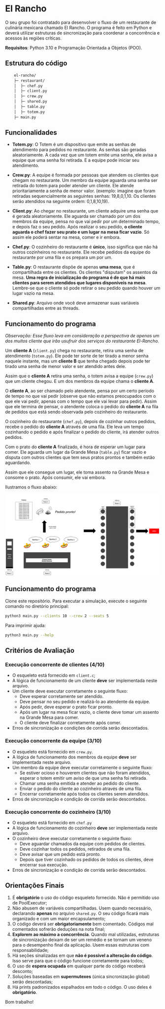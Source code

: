 # El Rancho

O seu grupo foi contratado para desenvolver o fluxo de um restaurante de culinária mexicana chamado El Rancho. O programa é feito em Python e deverá utilizar estruturas de sincronização para coordenar a concorrência e acessos às regiões críticas.

**Requisitos**: Python 3.10 e Programação Orientada a Objetos (POO).

## Estrutura do código

```bash
    el-rancho/
    ├─ restaurant/
    │  ├─ chef.py
    │  ├─ client.py
    │  ├─ crew.py
    │  ├─ shared.py
    │  ├─ table.py
    │  ├─ totem.py
    ├─ main.py

```

## Funcionalidades

- **Totem.py**: O Totem é um dispositivo que emite as senhas de atendimento para pedidos no restaurante. As senhas são geradas aleatoriamente. A cada vez que um totem emite uma senha, ele avisa a equipe que uma senha foi retirada. E a equipe pode iniciar seu atendimento. 

- **Crew.py**: A equipe é formada por pessoas que atendem os clientes que chegam no restaurante. Um membro da equipe aguarda uma senha ser retirada do totem para poder atender um cliente. Ele atende prioritariamente a senha de menor valor. (exemplo: imagine que foram retiradas sequencialmente as seguintes senhas: 19,8,0,1,10. Os clientes serão atendidos na seguinte ordem: 0,1,8,10,19).


- **Client.py**: Ao chegar no restaurante, um cliente adquire uma senha que é gerada aleatoriamente. Ele aguarda ser chamado por um dos membros da equipe, pensa no que vai pedir por um determinado tempo, e depois faz o seu pedido. Após realizar o seu pedido, **o cliente aguarda o chef fazer seu prato e um lugar na mesa ficar vazio**. Só assim ele poderá sentar na mesa, comer e ir embora.  


- **Chef.py**: O cozinheiro do restaurante é **único**, isso significa que não há outros cozinheiros no restaurante. Ele recebe pedidos da equipe do restaurante por uma fila e os prepara um por um.

- **Table.py**: O restaurante dispõe de apenas **uma mesa**, que é compartilhada entre os clientes. Os clientes "disputam" os assentos da mesa. **Uma regra de inicialização do programa é de que há mais clientes para serem atendidos que lugares disponíveis na mesa**. Lembre-se que o cliente só pode retirar o seu pedido quando houver um lugar vazio na mesa.

- **Shared.py**: Arquivo onde você deve armazenar suas variáveis compartilhadas entre as threads.

## Funcionamento do programa

*Observação: Esse fluxo leva em consideração a perspectiva de apenas um dos muitos cliente que irão usufruir dos serviços do restaurante El-Rancho.* 

Um **cliente A** (`client.py`) chega no restaurante, retira uma senha de atendimento (`totem.py`). Ele pode ter sorte de ter tirado a menor senha naquele instante, mas um **cliente B** que tenha chegado depois pode ter tirado uma senha de menor valor e ser atendido antes dele. 

Assim que o **cliente A** retira uma senha, o totem avisa a equipe (`crew.py`) que um cliente chegou. E um dos membros da equipe chama o **cliente A**.

O **cliente A**, ao ser chamado pelo atendente, pensa por um certo período de tempo no que vai pedir (observe que não estamos preocupados com o que ele vai pedir, apenas com o tempo que ele vai levar para pedir). Assim que ele termina de pensar, o atendente coloca o pedido do **cliente A** na fila de pedidos que está sendo observada pelo cozinheiro do restaurante. 

O cozinheiro do restaurante (`chef.py`), depois de cozinhar outros pedidos, recebe o pedido do **cliente A** através de uma fila. Ele leva um tempo cozinhando o pedido e após finalizar o pedido do cliente, irá atender outros pedidos.

Com o prato do **cliente A** finalizado, é hora de esperar um lugar para comer. Ele aguarda um lugar da Grande Mesa (`table.py`) ficar vazio e disputa com outros clientes que tem seus pratos prontos e também estão aguardando. 

Assim que ele consegue um lugar, ele toma assento na Grande Mesa e consome o prato. Após consumir, ele vai embora.

Ilustramos o fluxo abaixo:

![el_rancho image](./flux.svg)

## Funcionamento do programa

Clone este repositório. Para executar a simulação, execute o seguinte comando no diretório principal:


```bash
python3 main.py --clients 10 --crew 2 --seats 5
```

Para imprimir ajuda:


```bash
python3 main.py --help
```

## Critérios de Avaliação

### Execução concorrente de clientes (4/10)
- O esqueleto está fornecido em `client.c`;
- A lógica de funcionamento de um cliente **deve** ser implementada neste arquivo.
- Um cliente deve executar corretamente o seguinte fluxo:
    - Deve esperar corretamente ser atendido.
    - Deve pensar no seu pedido e realizá-lo ao atendente da equipe.
    - Após pedir, deve esperar o prato ficar pronto.
    - Após um lugar na mesa ficar vazio, o cliente deve tomar um assento na Grande Mesa para comer.
    - O cliente deve finalizar corretamente após comer.
- Erros de sincronização e condições de corrida serão descontados.

### Execução concorrente da equipe (3/10)
- O esqueleto está fornecido em `crew.py`.
- A lógica de funcionamento dos membros da equipe **deve** ser implementada neste arquivo.
- Um membro da equipe deve executar corretamente o seguinte fluxo:
    - Se estiver ocioso e houverem clientes que não foram atendidos, esperar o totem emitir um aviso de que uma senha foi retirada.
    - Chamar uma senha emitida e atender ao pedido do cliente.
    - Enviar o pedido do cliente ao cozinheiro através de uma fila.
    - Encerrar corretamente após todos os clientes serem atendidos.
- Erros de sincronização e condição de corrida serão descontados.

### Execução concorrente do cozinheiro (3/10)
- O esqueleto está fornecido em `chef.py`
- A lógica de funcionamento do cozinheiro **deve** ser implementada neste arquivo.
- O cozinheiro deve executar corretamente o seguinte fluxo:
    - Deve aguardar chamados da equipe com pedidos de clientes.
    - Deve cozinhar todos os pedidos, retirados de uma fila.
    - Deve avisar que um pedido está pronto.
    - Depois que tiver cozinhado os pedidos de todos os clientes, deve encerrar sua execução.
- Erros de sincronização e condição de corrida serão descontados.

## Orientações Finais
1. É **obrigatório** o uso do código esqueleto fornecido. Não é permitido uso de PoolExecutor;
2. Não abusem de variáveis compartilhadas. Usem quando necessário, declarando **apenas** no arquivo `shared.py`. O seu código ficará mais organizado e com um maior encapsulamento;
3.  O código deverá ser **obrigatoriamente** bem comentado. Códigos mal comentados sofrerão deduções na nota final;
4.  **Explorem ao máximo a concorrência**. Quando mal utilizadas, estruturas de sincronização deixam de ser um remédio e se tornam um veneno para o desempenho final da aplicação. Usem essas estruturas com responsabilidade;
5. Há seções sinalizadas em que **não é possível a alteração do código**. Isso serve para que o código funcione corretamente para todos;
6. O uso de **espera ocupada** em qualquer parte do código receberá desconto;
7. Soluções baseadas em **supermutexes** (única sincronização global) serão descontadas;
8. Há prints padronizados espalhados em todo o código. O uso deles é **obrigatório**.

    
Bom trabalho!
